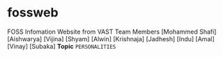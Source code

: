 # fossweb
FOSS Infomation Website from VAST
Team Members
[Mohammed Shafi] 
[Aishwarya]
[Vijina]
[Shyam]
[Alwin]
[Krishnaja]
[Jadhesh]
[Indu]
[Amal]
[Vinay]
[Subaka]
**Topic**
```PERSONALITIES```
